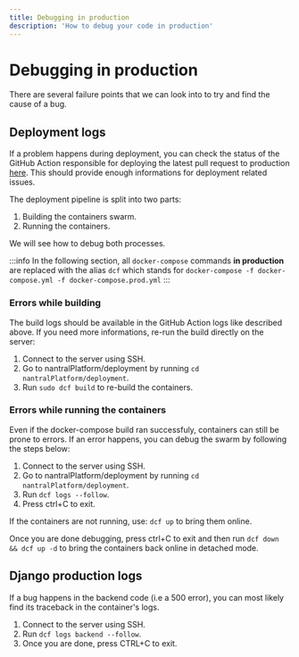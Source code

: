 ```yaml
---
title: Debugging in production
description: 'How to debug your code in production'
---
```


# Debugging in production

There are several failure points that we can look into to try and find the cause of a bug.

## Deployment logs

If a problem happens during deployment, you can check the status of the GitHub Action responsible for deploying the latest pull request to production [here](https://github.com/3cn-ecn/nantralPlatform/actions). This should provide enough informations for deployment related issues.

The deployment pipeline is split into two parts:

1. Building the containers swarm.
2. Running the containers.

We will see how to debug both processes.

:::info
In the following section, all `docker-compose` commands **in production** are replaced with the
alias `dcf` which stands for `docker-compose -f docker-compose.yml -f docker-compose.prod.yml`
:::

### Errors while building

The build logs should be available in the GitHub Action logs like described above.
If you need more informations, re-run the build directly on the server:

1. Connect to the server using SSH.
2. Go to nantralPlatform/deployment by running `cd nantralPlatform/deployment`.
3. Run `sudo dcf build` to re-build the containers.

### Errors while running the containers

Even if the docker-compose build ran successfuly, containers can still be prone to errors. If an error happens, you can debug the swarm by following the steps below:

1. Connect to the server using SSH.
2. Go to nantralPlatform/deployment by running `cd nantralPlatform/deployment`.
3. Run `dcf logs --follow`.
4. Press ctrl+C to exit.

If the containers are not running, use: `dcf up` to bring them online.

Once you are done debugging, press ctrl+C to exit and then run `dcf down && dcf up -d` to bring the containers back online in detached mode.

## Django production logs

If a bug happens in the backend code (i.e a 500 error), you can most likely find its traceback in the container's logs.

1. Connect to the server using SSH.
2. Run `dcf logs backend --follow`.
3. Once you are done, press CTRL+C to exit.
